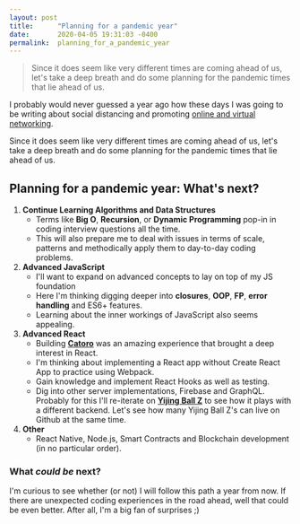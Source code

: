 ```yaml
---
layout: post
title:      "Planning for a pandemic year"
date:       2020-04-05 19:31:03 -0400
permalink:  planning_for_a_pandemic_year
---
```


> Since it does seem like very different times are coming ahead of us, let's take a deep breath and do some planning for the pandemic times that lie ahead of us.

I probably would never guessed a year ago how these days I was going to be writing about social distancing and promoting [online and virtual networking](https://medium.com/@fbohorqu/stuck-at-home-join-these-tech-business-conferences-events-online-and-free-9e5a5843d80b).

Since it does seem like very different times are coming ahead of us, let's take a deep breath and do some planning for the pandemic times that lie ahead of us.

## Planning for a pandemic year: What's next?

1. **Continue Learning Algorithms and Data Structures**
   - Terms like **Big O**, **Recursion**, or **Dynamic Programming** pop-in in coding interview questions all the time. 
   - This will also prepare me to deal with issues in terms of scale, patterns and methodically apply them to day-to-day coding problems.
2. **Advanced JavaScript**
    - I'll want to expand on advanced concepts to lay on top of my JS foundation
    - Here I'm thinking digging deeper into **closures**, **OOP**, **FP**, **error handling** and ES6+ features. 
    - Learning about the inner workings of JavaScript also seems appealing.
3. **Advanced React**
    - Building [**Catoro**](https://catoro.now.sh/) was an amazing experience that brought a deep interest in React.
    - I'm thinking about implementing a React app without Create React App to practice using Webpack.
    - Gain knowledge and implement React Hooks as well as testing.
    - Dig into other server implementations, Firebase and GraphQL. Probably for this I'll re-iterate on [**Yijing Ball Z**](https://yijingballz.herokuapp.com/) to see how it plays with a different backend. Let's see how many Yijing Ball Z's can live on Github at the same time. 
4. **Other**
   - React Native, Node.js, Smart Contracts and Blockchain development (in no particular order).

### What *could be* next?

I'm curious to see whether (or not) I will follow this path a year from now. If there are unexpected coding experiences in the road ahead, well that could be even better. After all, I'm a big fan of surprises ;)